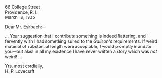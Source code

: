 66 College Street  
Providence, R. I.  
March 19, 1935

Dear Mr. Eshbach:—

... Your suggestion that I contribute something is indeed flattering, and I fervently wish I had something suited to the *Galleon's* requirements. If weird material of substantial length were acceptable, I would promptly inundate you—but alas! in all my existence I have never written a story which was *not* weird! ...

Yrs. most cordially,  
H. P. Lovecraft
